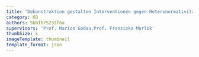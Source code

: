 ```yaml
---
title: 'Dekonstruktion gestalten Interventionen gegen Heteronormativität in der visuellen Kommunikation'
category: KD
authors: 5bbfb75232f6a
supervisors: 'Prof. Marion Godau,Prof. Franziska Morlok'
thumbSize: s
imageTemplate: thumbnail
template_format: json
---
```


